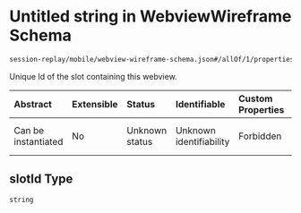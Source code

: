 # Untitled string in WebviewWireframe Schema

```txt
session-replay/mobile/webview-wireframe-schema.json#/allOf/1/properties/slotId
```

Unique Id of the slot containing this webview.

| Abstract            | Extensible | Status         | Identifiable            | Custom Properties | Additional Properties | Access Restrictions | Defined In                                                                                                           |
| :------------------ | :--------- | :------------- | :---------------------- | :---------------- | :-------------------- | :------------------ | :------------------------------------------------------------------------------------------------------------------- |
| Can be instantiated | No         | Unknown status | Unknown identifiability | Forbidden         | Allowed               | Read only           | [webview-wireframe-schema.json\*](../out/session-replay/mobile/webview-wireframe-schema.json "open original schema") |

## slotId Type

`string`
